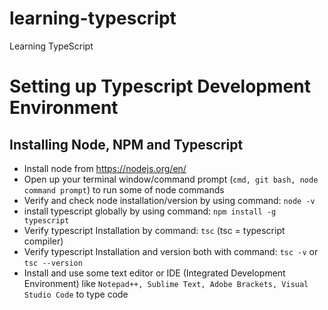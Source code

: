 # learning-typescript
Learning TypeScript

Setting up Typescript Development Environment
=====================
Installing Node, NPM and Typescript
---------------------
- Install node from https://nodejs.org/en/
- Open up your terminal window/command prompt (`cmd, git bash, node command prompt`) to run some of node commands
- Verify and check node installation/version by using command: `node -v`
- install typescript globally by using command: `npm install -g typescript`
- Verify typescript Installation by command: `tsc` (tsc = typescript compiler)
- Verify typescript Installation and version both with command: `tsc -v` or `tsc --version`
- Install and use some text editor or IDE (Integrated Development Environment) like `Notepad++, Sublime Text, Adobe Brackets, Visual Studio Code` to type code